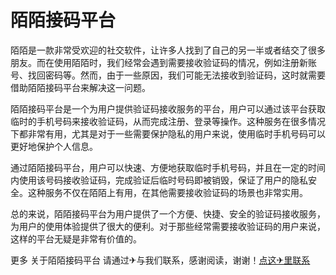 # 陌陌接码平台

陌陌是一款非常受欢迎的社交软件，让许多人找到了自己的另一半或者结交了很多朋友。而在使用陌陌时，我们经常会遇到需要接收验证码的情况，例如注册新账号、找回密码等。然而，由于一些原因，我们可能无法接收到验证码，这时就需要借助陌陌接码平台来解决这一问题。

陌陌接码平台是一个为用户提供验证码接收服务的平台，用户可以通过该平台获取临时的手机号码来接收验证码，从而完成注册、登录等操作。这种服务在很多情况下都非常有用，尤其是对于一些需要保护隐私的用户来说，使用临时手机号码可以更好地保护个人信息。

通过陌陌接码平台，用户可以快速、方便地获取临时手机号码，并且在一定的时间内使用该号码接收验证码，完成验证后临时号码即被销毁，保证了用户的隐私安全。这种服务不仅在陌陌上有用，在其他需要接收验证码的场景也非常实用。

总的来说，陌陌接码平台为用户提供了一个方便、快捷、安全的验证码接收服务，为用户的使用体验提供了很大的便利。对于那些经常需要接收验证码的用户来说，这样的平台无疑是非常有价值的。

更多 关于陌陌接码平台 请通过✈与我们联系，感谢阅读，谢谢！[点这✈里联系](https://w.k02.cc)